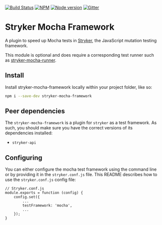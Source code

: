 [![Build Status](https://travis-ci.org/stryker-mutator/stryker.svg?branch=master)](https://travis-ci.org/stryker-mutator/stryker)
[![NPM](https://img.shields.io/npm/dm/stryker-mochaframework.svg)](https://www.npmjs.com/package/stryker-framework)
[![Node version](https://img.shields.io/node/v/stryker-mocha-framework.svg)](https://img.shields.io/node/v/stryker-mocha-framework.svg)
[![Gitter](https://badges.gitter.im/stryker-mutator/stryker.svg)](https://gitter.im/stryker-mutator/stryker?utm_source=badge&utm_medium=badge&utm_campaign=pr-badge)
# Stryker Mocha Framework
A plugin to speed up Mocha tests in [Stryker](https://stryker-mutator.github.io), the JavaScript mutation testing framework.

This module is optional and does require a corresponding test runner such as [stryker-mocha-runner](https://www.npmjs.com/package/stryker-mocha-runner).

## Install

Install stryker-mocha-framework locally within your project folder, like so:

```bash
npm i --save-dev stryker-mocha-framework
```

## Peer dependencies

The `stryker-mocha-framework` is a plugin for `stryker` as a test framework. 
As such, you should make sure you have the correct versions of its dependencies installed:

* `stryker-api`

## Configuring

You can either configure the mocha test framework using the command line or by providing it in the `stryker.conf.js` file.
This README describes how to use the `stryker.conf.js` config file:
```
// Stryker.conf.js
module.exports = function (config) {
    config.set({
        ...
        testFramework: 'mocha',
        ...
    });
}
```
